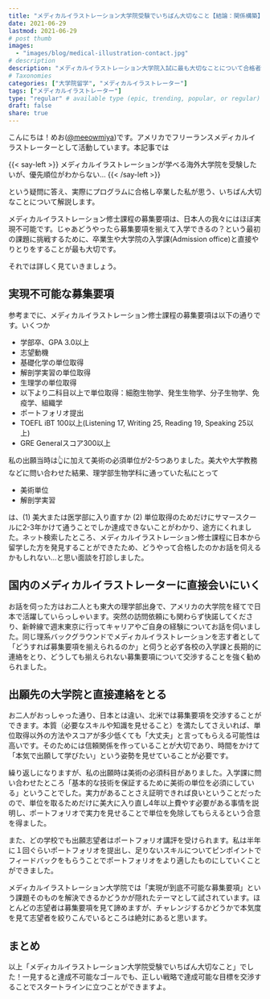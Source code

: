 ```yaml
---
title: "メディカルイラストレーション大学院受験でいちばん大切なこと【結論：関係構築】"
date: 2021-06-29
lastmod: 2021-06-29
# post thumb
images:
  - "images/blog/medical-illustration-contact.jpg"
# description
description: "メディカルイラストレーション大学院入試に最も大切なことについて合格者が教えます！"
# Taxonomies
categories: ["大学院留学", "メディカルイラストレーター"]
tags: ["メディカルイラストレーター"]
type: "regular" # available type (epic, trending, popular, or regular)
draft: false
share: true
---
```


こんにちは！めお(<u><a href="https://twitter.com/meeowmiya" target="_blank">@meeowmiya</a></u>)です。アメリカでフリーランスメディカルイラストレーターとして活動しています。本記事では

{{< say-left >}}
メディカルイラストレーションが学べる海外大学院を受験したいが、優先順位がわからない...
{{< /say-left >}}

という疑問に答え、実際にプログラムに合格し卒業した私が思う、いちばん大切なことについて解説します。

メディカルイラストレーション修士課程の募集要項は、日本人の我々にはほぼ実現不可能です。じゃあどうやったら募集要項を揃えて入学できるの？という最初の課題に挑戦するために、卒業生や大学院の入学課(Admission office)と直接やりとりをすることが最も大切です。

それでは詳しく見ていきましょう。



## 実現不可能な募集要項

参考までに、メディカルイラストレーション修士課程の募集要項は以下の通りです。いくつか

* 学部卒、GPA 3.0以上
* 志望動機
* 基礎化学の単位取得
* 解剖学実習の単位取得
* 生理学の単位取得
* 以下より二科目以上で単位取得：細胞生物学、発生生物学、分子生物学、免疫学、組織学
* ポートフォリオ提出
* TOEFL iBT 100以上(Listening 17, Writing 25, Reading 19, Speaking 25以上)
* GRE Generalスコア300以上


私の出願当時は👆に加えて美術の必須単位が2-5つありました。美大や大学教務などに問い合わせた結果、理学部生物学科に通っていた私にとって

* 美術単位
* 解剖学実習

は、(1) 美大または医学部に入り直すか (2) 単位取得のためだけにサマースクールに2-3年かけて通うことでしか達成できないことがわかり、途方にくれました。ネット検索したところ、メディカルイラストレーション修士課程に日本から留学した方を発見することができたため、どうやって合格したのかお話を伺えるかもしれない...と思い面談を打診しました。

## 国内のメディカルイラストレーターに直接会いにいく

お話を伺った方はお二人とも東大の理学部出身で、アメリカの大学院を経てで日本で活躍していらっしゃいます。突然の訪問依頼にも関わらず快諾してくださり、新幹線で週末東京に行ってキャリアやご自身の経験についてお話を伺いました。同じ理系バックグラウンドでメディカルイラストレーションを志す者として「どうすれば募集要項を揃えられるのか」と伺うと必ず各校の入学課と長期的に連絡をとり、どうしても揃えられない募集要項について交渉することを強く勧められました。

## 出願先の大学院と直接連絡をとる

お二人がおっしゃった通り、日本とは違い、北米では募集要項を交渉することができます。本質（必要なスキルや知識を見せること）を満たしてさえいれば、単位取得以外の方法やスコアが多少低くても「大丈夫」と言ってもらえる可能性は高いです。そのためには信頼関係を作っていることが大切であり、時間をかけて「本気で出願して学びたい」という姿勢を見せていることが必要です。

繰り返しになりますが、私の出願時は美術の必須科目がありました。入学課に問い合わせたところ「基本的な技術を保証するために美術の単位を必須にしている」ということでした。実力があることさえ証明できれば良いということだったので、単位を取るためだけに美大に入り直し4年以上費やす必要がある事情を説明し、ポートフォリオで実力を見せることで単位を免除してもらえるという合意を得ました。

また、どの学校でも出願志望者はポートフォリオ講評を受けられます。私は半年に１回ぐらいポートフォリオを提出し、足りないスキルについてピンポイントでフィードバックをもらうことでポートフォリオをより適したものにしていくことができました。

メディカルイラストレーション大学院では「実現が到底不可能な募集要項」という課題そのものを解決できるかどうかが隠れたテーマとして試されています。ほとんどの志望者は募集要項を見て諦めますが、チャレンジするかどうかで本気度を見て志望者を絞りこんでいるところは絶対にあると思います。


## まとめ

以上「メディカルイラストレーション大学院受験でいちばん大切なこと」でした！一見すると達成不可能なゴールでも、正しい戦略で達成可能な目標を交渉することでスタートラインに立つことができますよ。